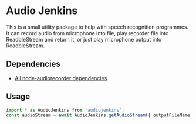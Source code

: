 # Audio Jenkins

This is a small utility package to help with speech recognition programmes. It can record audio from microphone into file, play recorder file into ReadbleStream and return it, or just play microphone output into ReadbleStream.

## Dependencies

- [All node-audiorecorder dependencies](https://github.com/RedKenrok/node-audiorecorder#dependencies)

## Usage

```typescript
import * as AudioJenkins from 'audiojenkins';
const audioStream = await AudioJenkins.getAudioStream({ outputFileName: 'audio.wav' });
```